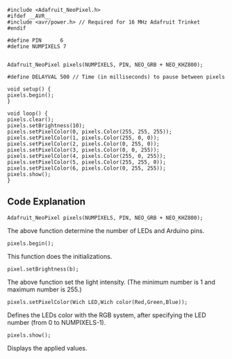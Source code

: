     #include <Adafruit_NeoPixel.h>
    #ifdef __AVR__
    #include <avr/power.h> // Required for 16 MHz Adafruit Trinket
    #endif

    #define PIN      6
    #define NUMPIXELS 7


    Adafruit_NeoPixel pixels(NUMPIXELS, PIN, NEO_GRB + NEO_KHZ800);

    #define DELAYVAL 500 // Time (in milliseconds) to pause between pixels

    void setup() {
    pixels.begin();
    }

    void loop() {
    pixels.clear();
    pixels.setBrightness(10);
    pixels.setPixelColor(0, pixels.Color(255, 255, 255));
    pixels.setPixelColor(1, pixels.Color(255, 0, 0));
    pixels.setPixelColor(2, pixels.Color(0, 255, 0));
    pixels.setPixelColor(3, pixels.Color(0, 0, 255));
    pixels.setPixelColor(4, pixels.Color(255, 0, 255));
    pixels.setPixelColor(5, pixels.Color(255, 255, 0));
    pixels.setPixelColor(6, pixels.Color(0, 255, 255));
    pixels.show();
    }

## Code Explanation

    Adafruit_NeoPixel pixels(NUMPIXELS, PIN, NEO_GRB + NEO_KHZ800);

The above function determine the number of LEDs and Arduino pins.

    pixels.begin();

This function does the initializations.

    pixel.setBrightness(b);

The above function set the light intensity. (The minimum number is 1 and maximum number is 255.)

    pixels.setPixelColor(Wich LED,Wich color(Red,Green,Blue));

Defines the LEDs color with the RGB system,  after specifying the LED number (from 0 to NUMPIXELS-1).

    pixels.show();

Displays the applied values.
